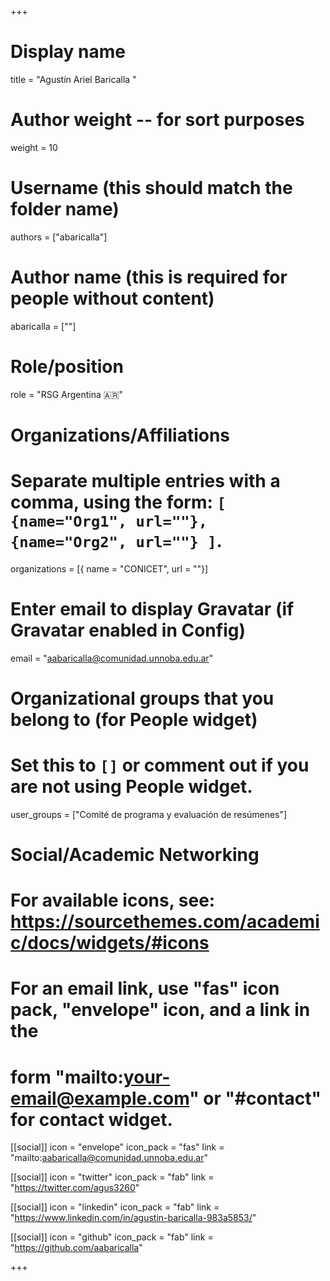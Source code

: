 +++
# Display name
title = "Agustín Ariel Baricalla "

# Author weight -- for sort purposes
weight = 10

# Username (this should match the folder name)
authors = ["abaricalla"]

# Author name (this is required for people without content)
abaricalla = [""]

# Role/position
role = "RSG Argentina :argentina:"

# Organizations/Affiliations
#   Separate multiple entries with a comma, using the form: `[ {name="Org1", url=""}, {name="Org2", url=""} ]`.
organizations = [{ name = "CONICET", url = ""}]

# Enter email to display Gravatar (if Gravatar enabled in Config)
email = "aabaricalla@comunidad.unnoba.edu.ar"

# Organizational groups that you belong to (for People widget)
#   Set this to `[]` or comment out if you are not using People widget.
user_groups = ["Comité de programa y evaluación de resúmenes"]

# Social/Academic Networking
# For available icons, see: https://sourcethemes.com/academic/docs/widgets/#icons
#   For an email link, use "fas" icon pack, "envelope" icon, and a link in the
#   form "mailto:your-email@example.com" or "#contact" for contact widget.

[[social]]
  icon = "envelope"
  icon_pack = "fas"
  link = "mailto:aabaricalla@comunidad.unnoba.edu.ar"

  [[social]]
  icon = "twitter"
  icon_pack = "fab"
  link = "https://twitter.com/agus3260"

[[social]]
  icon = "linkedin"
  icon_pack = "fab"
  link = "https://www.linkedin.com/in/agustin-baricalla-983a5853/"

 [[social]]
   icon = "github"
   icon_pack = "fab"
   link = "https://github.com/aabaricalla"


+++